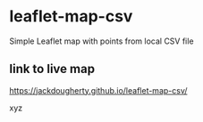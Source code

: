 # leaflet-map-csv
Simple Leaflet map with points from local CSV file

## link to live map
https://jackdougherty.github.io/leaflet-map-csv/

xyz
